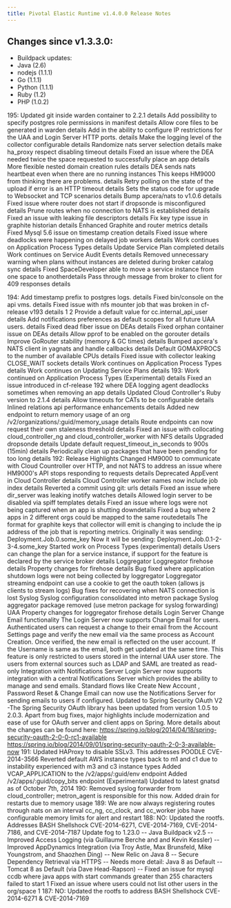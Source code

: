 ```yaml
---
title: Pivotal Elastic Runtime v1.4.0.0 Release Notes
---
```


## Changes since v1.3.3.0: 

* Buildpack updates:
* Java (2.6)
* nodejs (1.1.1)
* Go (1.1.1)
* Python (1.1.1)
* Ruby (1.2)
* PHP (1.0.2)

195:
Updated git inside warden container to 2.2.1 details
Add possibility to specify postgres role permissions in manifest details
Allow core files to be generated in warden details
Add in the ability to configure IP restrictions for the UAA and Login Server HTTP ports. details
Make the logging level of the collector configurable details
Randomize nats server selection details
make ha_proxy respect disabling timeout details
Fixed an issue where the DEA needed twice the space requested to successfully place an app details
More flexible nested domain creation rules details
DEA sends nats heartbeat even when there are no running instances This keeps HM9000 from thinking there are problems. details
Retry polling on the state of the upload if error is an HTTP timeout details
Sets the status code for upgrade to Websocket and TCP scenarios details
Bump apcera/nats to v1.0.6 details
Fixed issue where router does not start if dropsonde is misconfigured details
Prune routes when no connection to NATS is established details
Fixed an issue with leaking file descriptors details
Fix key type issue in graphite historian details
Enhanced Graphite and router metrics details
Fixed Mysql 5.6 issue on timestamp creation details
Fixed issue where deadlocks were happening on delayed job workers details
Work continues on Application Process Types details
Update Service Plan completed details
Work continues on Service Audit Events details
Removed unnecessary warning when plans without instances are deleted during broker catalog sync details
Fixed SpaceDeveloper able to move a service instance from one space to anotherdetails
Pass through message from broker to client for 409 responses details

194:
Add timestamp prefix to postgres logs. details
Fixed bin/console on the api vms. details
Fixed issue with nfs mounter job that was broken in cf-release v193 details 1 2
Provide a default value for cc.internal_api_user details
Add notifications preferences as default scopes for all future UAA users. details
Fixed dead fiber issue on DEAs details
Fixed orphan container issue on DEAs details
Allow pprof to be enabled on the gorouter details
Improve GoRouter stability (memory & GC times) details
Bumped apcera's NATS client in yagnats and handle callbacks details
Default GOMAXPROCS to the number of available CPUs details
Fixed issue with collector leaking CLOSE_WAIT sockets details
Work continues on Application Process Types details
Work continues on Updating Service Plans details
193:
Work continued on Application Process Types (Experimental) details
Fixed an issue introduced in cf-release 192 where DEA logging agent deadlocks sometimes when removing an app details
Updated Cloud Controller's Ruby version to 2.1.4 details
Allow timeouts for CATs to be configurable details
Inlined relations api performance enhancements details
Added new endpoint to return memory usage of an org /v2/organizations/:guid/memory_usage details
Route endpoints can now request their own staleness threshold details
Fixed an issue with collocating cloud_controller_ng and cloud_controller_worker with NFS details
Upgraded dropsonde details
Update default request_timeout_in_seconds to 900s (15min) details
Periodically clean up packages that have been pending for too long details
192:
Release Highlights
Changed HM9000 to communicate with Cloud Countroller over HTTP, and not NATS to address an issue where HM9000's API stops responding to requests details
Deprecated AppEvent in Cloud Controller details
Cloud Controller worker names now include job index details
Reverted a commit using git: urls details
Fixed an issue where dir_server was leaking inotify watches details
Allowed login server to be disabled via spiff templates details
Fixed an issue where logs were not being captured when an app is shutting downdetails
Fixed a bug where 2 apps in 2 different orgs could be mapped to the same routedetails
The format for graphite keys that collector will emit is changing to include the ip address of the job that is reporting metrics.
Originally it was sending: Deployment.Job.0.some_key
Now it will be sending: Deployment.Job.0.1-2-3-4.some_key
Started work on Process Types (experimental) details
Users can change the plan for a service instance, if support for the feature is declared by the service broker details
Loggregator
Loggregator firehose details
Property changes for firehose details
Bug fixed where application shutdown logs were not being collected by loggregator
Loggregator streaming endpoint can use a cookie to get the oauth token (allows js clients to stream logs)
Bug fixes for recovering when NATS connection is lost
Syslog
Syslog configuration consolidated into metron package
Syslog aggregator package removed (use metron package for syslog forwarding)
UAA
Property changes for loggregator firehose details
Login Server
Change Email functionality
The Login Server now supports Change Email for users. Authenticated users can request a change to their email from the Account Settings page and verify the new email via the same process as Account Creation. Once verified, the new email is reflected on the user account. If the Username is same as the email, both get updated at the same time. This feature is only restricted to users stored in the internal UAA user store. The users from external sources such as LDAP and SAML are treated as read-only
Integration with Notifications Server
Login Server now supports integration with a central Notifications Server which provides the ability to manage and send emails. Standard flows like Create New Account , Password Reset & Change Email can now use the Notifications Server for sending emails to users if configured.
Updated to Spring Security OAuth V2 -The Spring Security OAuth library has been updated from version 1.0.5 to 2.0.3.
Apart from bug fixes, major highlights include modernization and ease of use for OAuth server and client apps on Spring. More details about the changes can be found here:
https://spring.io/blog/2014/04/18/spring-security-oauth-2-0-0-rc1-available
https://spring.io/blog/2014/09/01/spring-security-oauth-2-0-3-available-now
191:
Updated HAProxy to disable SSLv3. This addresses POODLE CVE-2014-3566
Reverted default AWS instance types back to m1 and c1 due to instability experienced with m3 and c3 instance types
Added VCAP_APPLICATION to the /v2/apps/:guid/env endpoint
Added /v2/apps/:guid/copy_bits endpoint (Experimental)
Updated to latest gnatsd as of October 7th, 2014
190:
Removed syslog forwarder from cloud_controller; metron_agent is responsible for this now.
Added drain for restarts due to memory usage
189:
We are now always registering routes through nats on an interval
cc_ng, cc_clock, and cc_worker jobs have configurable memory limits for alert and restart
188:
NO: Updated the rootfs. Addresses BASH Shellshock CVE-2014-6271, CVE-2014-7169, CVE-2014-7186, and CVE-2014-7187
Update fog to 1.23.0
-- Java Buildpack v2.5
-- Improved Access Logging (via Guillaume Berche and and Kevin Kessler)
-- Improved AppDynamics Integration (via Troy Astle, Max Brunsfeld, Mike Youngstrom, and Shaozhen Ding)
-- New Relic on Java 8
-- Secure Dependency Retrieval via HTTPS
-- Needs more detail: Java 8 as Default
-- Tomcat 8 as Default (via Dave Head-Rapson)
-- Fixed an issue for mysql ccdb where java apps with start commands greater than 255 characters failed to start 1
Fixed an issue where users could not list other users in the org/space 1
187:
NO: Updated the rootfs to address BASH Shellshock CVE-2014-6271 & CVE-2014-7169








